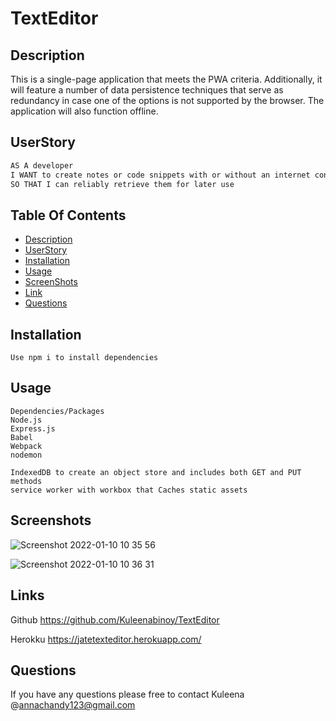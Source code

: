 # TextEditor

## Description

This is a single-page application that meets the PWA criteria. Additionally, it will feature a number of data persistence techniques that serve as redundancy in case one of the options is not supported by the browser. The application will also function offline.

## UserStory

```md
AS A developer
I WANT to create notes or code snippets with or without an internet connection
SO THAT I can reliably retrieve them for later use
```

## Table Of Contents

-   [Description](#Description)
-   [UserStory](#UserStory)
-   [Installation](#Installation)
-   [Usage](#Usage)
-   [ScreenShots](#Screenshots)
-   [Link](#Links)
-   [Questions](#Questions)

## Installation

```
Use npm i to install dependencies
```

## Usage

```
Dependencies/Packages
Node.js
Express.js
Babel
Webpack
nodemon

IndexedDB to create an object store and includes both GET and PUT methods
service worker with workbox that Caches static assets

```

## Screenshots
![Screenshot 2022-01-10 10 35 56](https://user-images.githubusercontent.com/86656634/148852980-f3e6a6b1-7b94-419e-91ab-8c1150658222.png)

![Screenshot 2022-01-10 10 36 31](https://user-images.githubusercontent.com/86656634/148853049-8d166c77-ecf6-428c-ad11-428b265451ca.png)

## Links

Github
https://github.com/Kuleenabinoy/TextEditor

Herokku
https://jatetexteditor.herokuapp.com/

## Questions

If you have any questions please free to contact Kuleena @annachandy123@gmail.com
